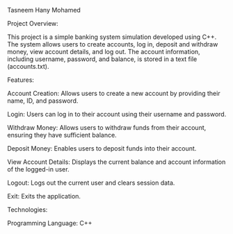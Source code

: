 

Tasneem Hany Mohamed



Project Overview:

This project is a simple banking system simulation developed using C++. The system allows users to create accounts, log in, deposit and withdraw money, view account details, and log out. The account information, including username, password, and balance, is stored in a text file (accounts.txt).

Features:

Account Creation: Allows users to create a new account by providing their name, ID, and password.

Login: Users can log in to their account using their username and password.

Withdraw Money: Allows users to withdraw funds from their account, ensuring they have sufficient balance.

Deposit Money: Enables users to deposit funds into their account.

View Account Details: Displays the current balance and account information of the logged-in user.

Logout: Logs out the current user and clears session data.

Exit: Exits the application.


Technologies:

Programming Language: C++
